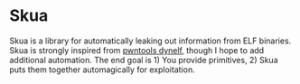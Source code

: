 # Skua

Skua is a library for automatically leaking out information from ELF binaries. Skua is strongly inspired from [pwntools dynelf](https://github.com/Gallopsled/pwntools/blob/dev/pwnlib/dynelf.py), though I hope to add additional automation. The end goal is 1) You provide primitives, 2) Skua puts them together automagically for exploitation.